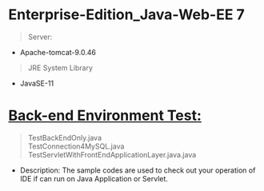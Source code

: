 # Enterprise-Edition_Java-Web-EE 7
> Server: 
- Apache-tomcat-9.0.46
> JRE System Library
- JavaSE-11

# <a href = "https://github.com/JamesCoding888/Enterprise-Edition_Java-EE_7/tree/master/src/main/java/javaWebEE/test">Back-end Environment Test:</a><br>
> TestBackEndOnly.java <br>
> TestConnection4MySQL.java <br>
> TestServletWithFrontEndApplicationLayer.java.java <br>
- Description: The sample codes are used to check out your operation of IDE if can run on Java Application or Servlet. <br>


